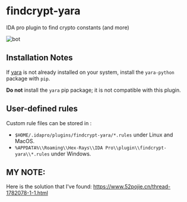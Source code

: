 # findcrypt-yara
IDA pro plugin to find crypto constants (and more)

![bot](https://github.com/polymorf/findcrypt-yara/raw/master/screen.png)

## Installation Notes
If [yara](https://virustotal.github.io/yara/) is not already installed on your system, install the `yara-python` package with `pip`.

**Do not** install the `yara` pip package; it is not compatible with this plugin.

## User-defined rules

Custom rule files can be stored in :
 - `$HOME/.idapro/plugins/findcrypt-yara/*.rules` under Linux and MacOS.
- `%APPDATA%\\Roaming\\Hex-Rays\\IDA Pro\\plugin\\findcrypt-yara\\*.rules` under Windows.


## MY NOTE:

Here is the solution that I've found: https://www.52pojie.cn/thread-1782078-1-1.html